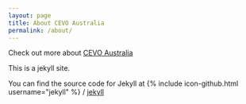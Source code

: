 ```yaml
---
layout: page
title: About CEVO Australia
permalink: /about/
---
```


Check out more about [CEVO Australia][cevo-site]

[cevo-site]: https://www.cevo.com.au/
This is a jekyll site.

You can find the source code for Jekyll at
{% include icon-github.html username="jekyll" %} /
[jekyll](https://github.com/jekyll/jekyll)
